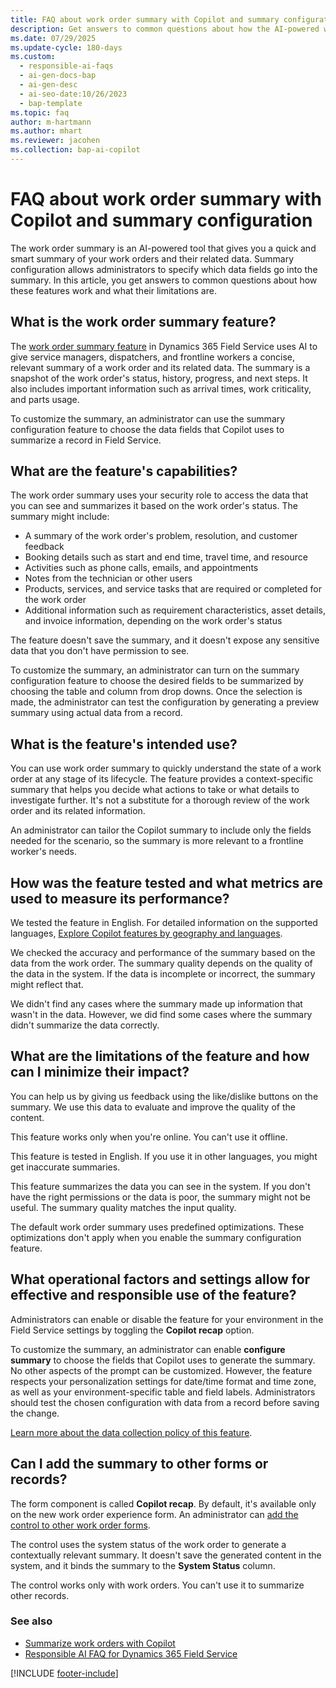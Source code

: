 ```yaml
---
title: FAQ about work order summary with Copilot and summary configuration
description: Get answers to common questions about how the AI-powered work order summary feature in Dynamics 365 Field Service helps you quickly understand the status and details of a work order.
ms.date: 07/29/2025
ms.update-cycle: 180-days
ms.custom:
  - responsible-ai-faqs
  - ai-gen-docs-bap
  - ai-gen-desc
  - ai-seo-date:10/26/2023
  - bap-template
ms.topic: faq
author: m-hartmann
ms.author: mhart
ms.reviewer: jacohen
ms.collection: bap-ai-copilot 
---
```


# FAQ about work order summary with Copilot and summary configuration

The work order summary is an AI-powered tool that gives you a quick and smart summary of your work orders and their related data. Summary configuration allows administrators to specify which data fields go into the summary. In this article, you get answers to common questions about how these features work and what their limitations are.

## What is the work order summary feature?

The [work order summary feature](use-work-order-recap.md) in Dynamics 365 Field Service uses AI to give service managers, dispatchers, and frontline workers a concise, relevant summary of a work order and its related data. The summary is a snapshot of the work order's status, history, progress, and next steps. It also includes important information such as arrival times, work criticality, and parts usage.

To customize the summary, an administrator can use the summary configuration feature to choose the data fields that Copilot uses to summarize a record in Field Service.

## What are the feature's capabilities?

The work order summary uses your security role to access the data that you can see and summarizes it based on the work order's status. The summary might include:

- A summary of the work order's problem, resolution, and customer feedback
- Booking details such as start and end time, travel time, and resource
- Activities such as phone calls, emails, and appointments
- Notes from the technician or other users
- Products, services, and service tasks that are required or completed for the work order
- Additional information such as requirement characteristics, asset details, and invoice information, depending on the work order's status

The feature doesn't save the summary, and it doesn't expose any sensitive data that you don't have permission to see.

To customize the summary, an administrator can turn on the summary configuration feature to choose the desired fields to be summarized by choosing the table and column from drop downs. Once the selection is made, the administrator can test the configuration by generating a preview summary using actual data from a record.

## What is the feature's intended use?

You can use work order summary to quickly understand the state of a work order at any stage of its lifecycle. The feature provides a context-specific summary that helps you decide what actions to take or what details to investigate further. It's not a substitute for a thorough review of the work order and its related information.

An administrator can tailor the Copilot summary to include only the fields needed for the scenario, so the summary is more relevant to a frontline worker's needs.

## How was the feature tested and what metrics are used to measure its performance?

We tested the feature in English. For detailed information on the supported languages, [Explore Copilot features by geography and languages](https://releaseplans.microsoft.com/availability-reports/?report=copilotfeaturereport).

We checked the accuracy and performance of the summary based on the data from the work order. The summary quality depends on the quality of the data in the system. If the data is incomplete or incorrect, the summary might reflect that.

We didn't find any cases where the summary made up information that wasn't in the data. However, we did find some cases where the summary didn't summarize the data correctly.

## What are the limitations of the feature and how can I minimize their impact?

You can help us by giving us feedback using the like/dislike buttons on the summary. We use this data to evaluate and improve the quality of the content.

This feature works only when you're online. You can't use it offline.

This feature is tested in English. If you use it in other languages, you might get inaccurate summaries.

This feature summarizes the data you can see in the system. If you don't have the right permissions or the data is poor, the summary might not be useful. The summary quality matches the input quality.

The default work order summary uses predefined optimizations. These optimizations don't apply when you enable the summary configuration feature.  

## What operational factors and settings allow for effective and responsible use of the feature?

Administrators can enable or disable the feature for your environment in the Field Service settings by toggling the **Copilot recap** option.

To customize the summary, an administrator can enable **configure summary** to choose the fields that Copilot uses to generate the summary. No other aspects of the prompt can be customized. However, the feature respects your personalization settings for date/time format and time zone, as well as your environment-specific table and field labels. Administrators should test the chosen configuration with data from a record before saving the change.

[Learn more about the data collection policy of this feature](/dynamics365/faqs-copilot-data-security-privacy).

## Can I add the summary to other forms or records?

The form component is called **Copilot recap**. By default, it's available only on the new work order experience form. An administrator can [add the control to other work order forms](/power-apps/maker/model-driven-apps/additional-controls-for-dynamics-365-for-phones-and-tablets#using-controls-in-the-form-designer).

The control uses the system status of the work order to generate a contextually relevant summary. It doesn't save the generated content in the system, and it binds the summary to the **System Status** column.

The control works only with work orders. You can't use it to summarize other records.

### See also

- [Summarize work orders with Copilot](use-work-order-recap.md)
- [Responsible AI FAQ for Dynamics 365 Field Service](responsible-ai-overview.md)

[!INCLUDE [footer-include](../includes/footer-banner.md)]
